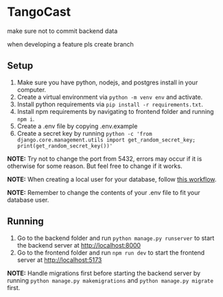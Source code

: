 # TangoCast

make sure not to commit backend data

when developing a feature pls create branch

## Setup

1. Make sure you have python, nodejs, and postgres install in your computer.
2. Create a virtual environment via `python -m venv env` and activate.
3. Install python requirements via `pip install -r requirements.txt`.
4. Install npm requirements by navigating to frontend folder and running `npm i`.
5. Create a .env file by copying .env.example
6. Create a secret key by running `python -c 'from django.core.management.utils import get_random_secret_key; print(get_random_secret_key())'`

**NOTE:** Try not to change the port from 5432, errors may occur if it is otherwise for some reason. But feel free to change if it works.

**NOTE:** When creating a local user for your database, follow [this workflow](https://stackoverflow.com/a/75876944).

**NOTE:** Remember to change the contents of your .env file to fit your database user.

## Running

1. Go to the backend folder and run `python manage.py runserver` to start the backend server at <http://localhost:8000>
2. Go to the frontend folder and run `npm run dev` to start the frontend server at <http://localhost:5173>

**NOTE:** Handle migrations first before starting the backend server by running `python manage.py makemigrations` and `python manage.py migrate` first.
